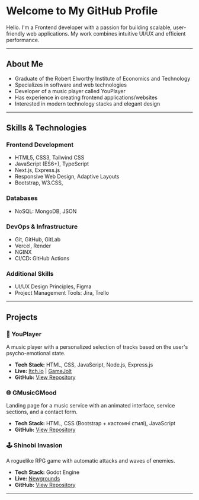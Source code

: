 # Welcome to My GitHub Profile

Hello. I'm a Frontend developer with a passion for building scalable, user-friendly web applications. My work combines intuitive UI/UX and efficient performance.

---

## About Me

- Graduate of the Robert Elworthy Institute of Economics and Technology
- Specializes in software and web technologies
- Developer of a music player called YouPlayer
- Has experience in creating frontend applications/websites
- Interested in modern technology stacks and elegant design

---

## Skills & Technologies

### Frontend Development
- HTML5, CSS3, Tailwind CSS
- JavaScript (ES6+), TypeScript
- Next.js, Express.js
- Responsive Web Design, Adaptive Layouts
- Bootstrap, W3.CSS, 

### Databases
- NoSQL: MongoDB, JSON

### DevOps & Infrastructure
- Git, GitHub, GitLab
- Vercel, Render
- NGINX
- CI/CD: GitHub Actions

### Additional Skills
- UI/UX Design Principles, Figma
- Project Management Tools: Jira, Trello

---

## Projects

### 🎵 YouPlayer
A music player with a personalized selection of tracks based on the user's psycho-emotional state.
- **Tech Stack:** HTML, CSS, JavaScript, Node.js, Express.js
- **Live:** [Itch.io](https://alextsaplin.itch.io/youplayer) | [GameJolt](https://gamejolt.com/games/yp/987844)
- **GitHub:** [View Repository](https://github.com/machlnlstm/Player-qual)

### 🌐 GMusicGMood
Landing page for a music service with an animated interface, service sections, and a contact form.
- **Tech Stack:** HTML, CSS (Bootstrap + кастомні стилі), JavaScript
- **GitHub:** [View Repository](https://github.com/machlnlstm/SiteMusicStudio)

### 🕹️ Shinobi Invasion
A roguelike RPG game with automatic attacks and waves of enemies.
- **Tech Stack:** Godot Engine
- **Live:** [Newgrounds](https://www.newgrounds.com/portal/view/930851)
- **GitHub:** [View Repository](https://github.com/machlnlstm/Shinobi-Invasion)

---
